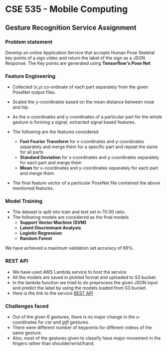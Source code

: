 # CSE 535 - Mobile Computing
## Gesture Recognition Service Assignment

### Problem statement
Develop an online Application Service that accepts Human Pose Skeletal key points of a sign video and return the label of the sign as a JSON Response.
The Key points are generated using **Tensorflow's Pose Net**

### Feature Engineering
- Collected (x,y) co-ordinate of each part separately from the given PoseNet output files.
- Scaled the y-coordinates based on the mean distance between nose and hip.
- As the x-coordinates and y-coordinates of a particular part for the whole gesture is forming a signal, extracted signal based features.
- The following are the features considered
    - **Fast Fourier Transform** for x-coordinates and y-coordinates separately and merge them for a specific part and repeat the same for all parts
    - **Standard Deviation** for x-coordinates and y-coordinates separately for each part and merge them
    - **Mean** for x-coordinates and y-coordinates separately for each part and merge them.
    
- The final feature vector of a particular PoseNet file contained the above mentioned features.

### Model Training
- The dataset is split into train and test set in 70:30 ratio.
- The following models are considered as the final models
    - **Support Vector Machine (SVM)**
    - **Latent Discriminant Analysis**
    - **Logistic Regression**
    - **Random Forest**

We have achieved a maximum validation set accuracy of 69%.

### REST API
- We have used AWS Lambda service to host the service
- All the models are saved in pickled format and uploaded to S3 bucket.
- In the lambda function we tried to do preprocess the given JSON input and predict the label by using the models loaded from S3 bucket.
- Here is the link to the service [REST API](https://tlbms0lmhg.execute-api.us-east-1.amazonaws.com/default/gesture_prediction)


### Challenges faced
- Out of the given 6 gestures, there is no major change in the x-coordinates for *car* and *gift* gestures.
- There were different number of keypoints for different videos of the same gesture.
- Also, most of the gestures given to classify have major movement in the fingers rather than shoulder/wrist/hand.
